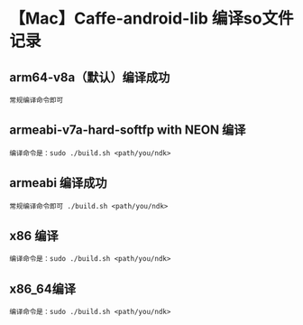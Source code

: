 # 【Mac】Caffe-android-lib 编译so文件记录


 
## arm64-v8a（默认）编译成功
 	常规编译命令即可
## armeabi-v7a-hard-softfp with NEON 编译

	编译命令是：sudo ./build.sh <path/you/ndk>
 
## armeabi 编译成功
 	常规编译命令即可 ./build.sh <path/you/ndk>
## x86 编译
	编译命令是：sudo ./build.sh <path/you/ndk>
 
## x86_64编译
	编译命令是：sudo ./build.sh <path/you/ndk> 